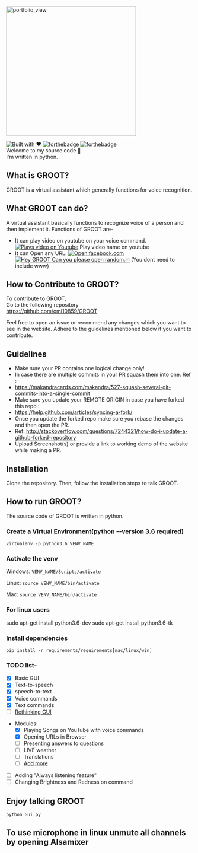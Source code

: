 
<img width="350" alt="portfolio_view" src="https://user-images.githubusercontent.com/26123416/41307339-8701e1e2-6e96-11e8-8bbd-d938c45caf26.png">

[![Built with ❤](https://forthebadge.com/images/badges/built-with-love.svg)](https://omkar.site/)
[![forthebadge](https://forthebadge.com/images/badges/for-you.svg)]()
[![forthebadge](https://forthebadge.com/images/badges/made-with-python.svg)](https://python.org)
<br>
Welcome to my source code 🙈<br>
I'm written in python.<br>


## What is GROOT?
GROOT is a virtual assistant which generally functions for voice recognition.

## What GROOT can do?
A virtual assistant basically functions to recognize voice of a person and 
then implement it.
Functions of GROOT are-
* It can play video on youtube on your voice command.
[![Plays video on Youtube]()](https://www.youtube.com/)
Play video name on youtube
* It can Open any URL.
[![Open facebook.com]()](https://www.facebook.com/)
[![Hey GROOT Can you please open random.in]()]()
(You dont need to include www)


## How to Contribute to GROOT?
To contribute to GROOT,<br>
Go to the following repository<br>
https://github.com/omi10859/GROOT

Feel free to open an issue or recommend any changes which you want to see in the website.
Adhere to the guidelines mentioned below if you want to contribute.

## Guidelines

* Make sure your PR contains one logical change only!
* In case there are multiple commits in your PR squash them into one. Ref :
* https://makandracards.com/makandra/527-squash-several-git-commits-into-a-single-commit
* Make sure you update your REMOTE ORIGIN in case you have forked this repo :
* https://help.github.com/articles/syncing-a-fork/
* Once you update the forked repo make sure you rebase the changes and then open the PR.
* Ref: http://stackoverflow.com/questions/7244321/how-do-i-update-a-github-forked-repository
* Upload Screenshot(s) or provide a link to working demo of the website while making a PR.

## Installation
Clone the repository. Then, follow the installation steps to talk GROOT.

## How to run GROOT?
The source code of GROOT is written in python.

### Create a Virtual Environment(python --version 3.6 required)
```
virtualenv -p python3.6 VENV_NAME
```
### Activate the venv
Windows: `VENV_NAME/Scripts/activate`

Linux: `source VENV_NAME/bin/activate`

Mac: `source VENV_NAME/bin/activate`

### For linux users

sudo apt-get install python3.6-dev
sudo apt-get install python3.6-tk

### Install dependencies

```pip install -r requirements/requirements[mac/linux/win] ```

### TODO list-

* [x] Basic GUI
* [x] Text-to-speech
* [x] speech-to-text
* [x] Voice commands
* [x] Text commands
* [ ] [Rethinking GUI](https://github.com/omi10859/GROOT/issues/8)
* Modules:
    * [x] Playing Songs on YouTube with voice commands
    * [x] Opening URLs in Browser
    * [ ] Presenting answers to questions
    * [ ] LIVE weather
    * [ ] Translations
    * [ ] [Add more](https://github.com/omi10859/GROOT/issues/new)
* [ ] Adding "Always listening feature"
* [ ] Changing Brightness and Redness on command

## Enjoy talking GROOT 
```python Gui.py```


## To use microphone in linux unmute all channels by opening Alsamixer
